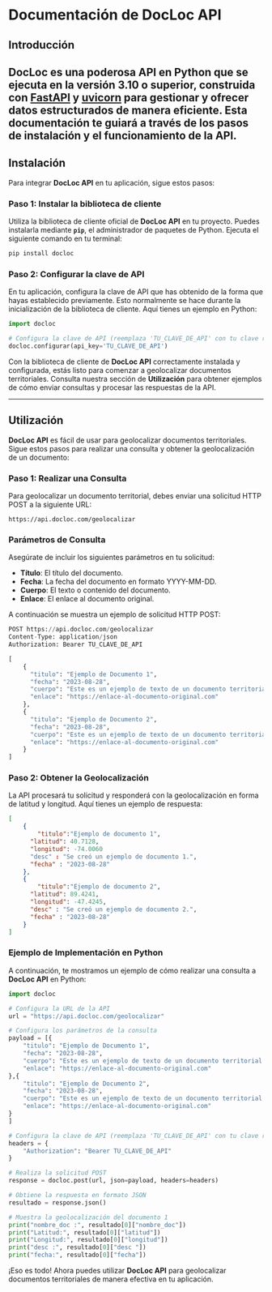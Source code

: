 # Documentación de DocLoc API

## Introducción

DocLoc es una poderosa API en Python que se ejecuta en la versión 3.10 o superior, construida con [FastAPI](https://fastapi.tiangolo.com/) y [uvicorn](https://www.uvicorn.org/) para gestionar y ofrecer datos estructurados de manera eficiente. Esta documentación te guiará a través de los pasos de instalación y el funcionamiento de la API.
---

## **Instalación**

Para integrar **DocLoc API** en tu aplicación, sigue estos pasos:

### **Paso 1: Instalar la biblioteca de cliente**

Utiliza la biblioteca de cliente oficial de **DocLoc API** en tu proyecto. Puedes instalarla mediante **`pip`**, el administrador de paquetes de Python. Ejecuta el siguiente comando en tu terminal:

```bash
pip install docloc
```

### **Paso 2: Configurar la clave de API**

En tu aplicación, configura la clave de API que has obtenido de la forma que hayas establecido previamente. Esto normalmente se hace durante la inicialización de la biblioteca de cliente. Aquí tienes un ejemplo en Python:

```python
import docloc

# Configura la clave de API (reemplaza 'TU_CLAVE_DE_API' con tu clave real)
docloc.configurar(api_key='TU_CLAVE_DE_API')
```

Con la biblioteca de cliente de **DocLoc API** correctamente instalada y configurada, estás listo para comenzar a geolocalizar documentos territoriales. Consulta nuestra sección de **Utilización** para obtener ejemplos de cómo enviar consultas y procesar las respuestas de la API.

---

## Utilización

**DocLoc API** es fácil de usar para geolocalizar documentos territoriales. Sigue estos pasos para realizar una consulta y obtener la geolocalización de un documento:

### Paso 1: Realizar una Consulta

Para geolocalizar un documento territorial, debes enviar una solicitud HTTP POST a la siguiente URL:

```
https://api.docloc.com/geolocalizar
```

### Parámetros de Consulta

Asegúrate de incluir los siguientes parámetros en tu solicitud:

- **Título**: El título del documento.
- **Fecha**: La fecha del documento en formato YYYY-MM-DD.
- **Cuerpo**: El texto o contenido del documento.
- **Enlace**: El enlace al documento original.

A continuación se muestra un ejemplo de solicitud HTTP POST:

```python
POST https://api.docloc.com/geolocalizar
Content-Type: application/json
Authorization: Bearer TU_CLAVE_DE_API

[
	{
	  "titulo": "Ejemplo de Documento 1",
	  "fecha": "2023-08-28",
	  "cuerpo": "Este es un ejemplo de texto de un documento territorial 1.",
	  "enlace": "https://enlace-al-documento-original.com"
	},
	{
	  "titulo": "Ejemplo de Documento 2",
	  "fecha": "2023-08-28",
	  "cuerpo": "Este es un ejemplo de texto de un documento territorial 2.",
	  "enlace": "https://enlace-al-documento-original.com"
	}
]
```

### Paso 2: Obtener la Geolocalización

La API procesará tu solicitud y responderá con la geolocalización en forma de latitud y longitud. Aquí tienes un ejemplo de respuesta:

```json
[
	{
		"titulo":"Ejemplo de documento 1",
	  "latitud": 40.7128,
	  "longitud": -74.0060
	  "desc" : "Se creó un ejemplo de documento 1.",
	  "fecha" : "2023-08-28"
	},
	{
		"titulo":"Ejemplo de documento 2",
	  "latitud": 89.4241,
	  "longitud": -47.4245,
	  "desc" : "Se creó un ejemplo de documento 2.",
	  "fecha" : "2023-08-28"
	}
]
```

### Ejemplo de Implementación en Python

A continuación, te mostramos un ejemplo de cómo realizar una consulta a **DocLoc API** en Python:

```python
import docloc

# Configura la URL de la API
url = "https://api.docloc.com/geolocalizar"

# Configura los parámetros de la consulta
payload = [{
    "titulo": "Ejemplo de Documento 1",
    "fecha": "2023-08-28",
    "cuerpo": "Este es un ejemplo de texto de un documento territorial 1.",
    "enlace": "https://enlace-al-documento-original.com"
},{
    "titulo": "Ejemplo de Documento 2",
    "fecha": "2023-08-28",
    "cuerpo": "Este es un ejemplo de texto de un documento territorial. 2",
    "enlace": "https://enlace-al-documento-original.com"
}
]

# Configura la clave de API (reemplaza 'TU_CLAVE_DE_API' con tu clave real)
headers = {
    "Authorization": "Bearer TU_CLAVE_DE_API"
}

# Realiza la solicitud POST
response = docloc.post(url, json=payload, headers=headers)

# Obtiene la respuesta en formato JSON
resultado = response.json()

# Muestra la geolocalización del documento 1
print("nombre_doc :", resultado[0]["nombre_doc"])
print("Latitud:", resultado[0]["latitud"])
print("Longitud:", resultado[0]["longitud"])
print("desc :", resultado[0]["desc "])
print("fecha:", resultado[0]["fecha"])
```

¡Eso es todo! Ahora puedes utilizar **DocLoc API** para geolocalizar documentos territoriales de manera efectiva en tu aplicación.
